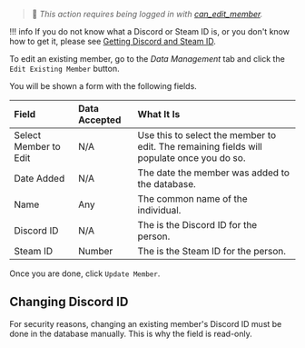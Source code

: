 > 🔑 *This action requires being logged in with [can_edit_member](../guides/permissions.md#basic-permissions).*


!!! info
    If you do not know what a Discord or Steam ID is, or you don't know how to get it, please see [Getting Discord and Steam ID](../how-to/get-ids.md).

To edit an existing member, go to the *Data Management* tab and click the `Edit Existing Member` button.

You will be shown a form with the following fields.

| Field | Data Accepted | What It Is |
| :--------- | :----------- | :----------- | 
| Select Member to Edit | N/A | Use this to select the member to edit. The remaining fields will populate once you do so. |
| Date Added | N/A | The date the member was added to the database.  |
| Name |Any| The common name of the individual. |
| Discord ID |N/A| The is the Discord ID for the person. |
| Steam ID |Number| The is the Steam ID for the person. |

Once you are done, click `Update Member`.

## Changing Discord ID
For security reasons, changing an existing member's Discord ID must be done in the database manually. This is why the field is read-only.

